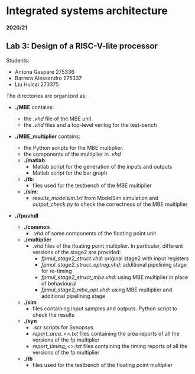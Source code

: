 # Integrated systems architecture

#### 2020/21

## Lab 3: Design of a RISC-V-lite processor

Students:
-	Antona Gaspare		275336
-	Barrera Alessandro	275337
-	Liu Huicai		273375

The directories are organized as:
- **./MBE**
    contains:
    - the *.vhd* file of the MBE unit
    - the *.vhd* files and a top-level verilog for the test-bench

- **./MBE_multiplier**
    contains:
    - the Python scripts for the MBE multiplier.
    - the components of the multiplier in *.vhd* 
    - **./matlab**:
        - Matlab script for the generation of the inputs and outputs
        - Matlab script for the bar graph
    - **./tb**:
        - files used for the testbench of the MBE multiplier
    - **./sim**:
        - *results_modelsim.txt* from ModelSim simulation and *output_check.py* to check the correctness of the MBE multiplier
 - **./fpuvhdl**
    - **./common**
        - *.vhd* of some components of the floating point unit
    - **./multiplier**
        - *.vhd* files of the floating point multiplier. In particular, different versions of the stage2 are provided:
            - *fpmul_stage2_struct.vhd*: original stage2 with input registers
            - *fpmul_stage2_struct_optreg.vhd*: additional pipelining stage for re-timing
            - *fpmul_stage2_struct_mbe.vhd*: using MBE multiplier in place of behavioural
            - *fpmul_stage2_mbe_opt.vhd*: using MBE multiplier and additional pipelining stage
    - **./sim**
        - files containing input samples and outputs. Python script to check the results
    - **./syn**
        - *.scr* scripts for Synopsys
        - *report_area_<>.txt* files containing the area reports of all the versions of the fp multiplier
        - *report_timing_<>.txt* files containing the timing reports of all the versions of the fp multiplier
    - **./tb**
        - files used for the testbench of the floating point multiplier
